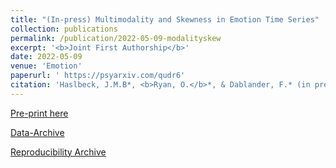 ```yaml
---
title: "(In-press) Multimodality and Skewness in Emotion Time Series"
collection: publications
permalink: /publication/2022-05-09-modalityskew
excerpt: '<b>Joint First Authorship</b>'
date: 2022-05-09
venue: 'Emotion'
paperurl: ' https://psyarxiv.com/qudr6'
citation: 'Haslbeck, J.M.B*, <b>Ryan, O.</b>*, & Dablander, F.* (in press). Multimodality and Skewness in Emotion Time Series.'
---
```



[Pre-print here](https://psyarxiv.com/qudr6)

[Data-Archive](https://github.com/jmbh/EmotionTimeSeries) 

[Reproducibility Archive](https://github.com/jmbh/ModalitySkewnessPaper)
